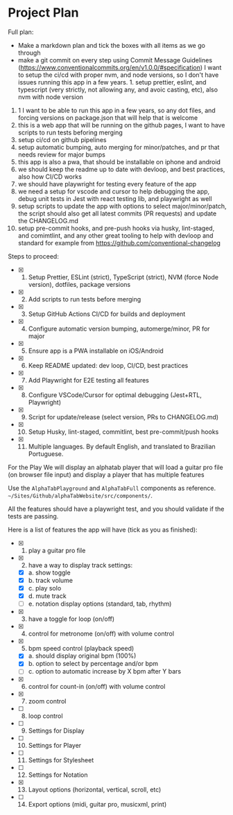 # Project Plan
Full plan:

* Make a markdown plan and tick the boxes with all items as we go through
* make a git commit on every step using Commit Message Guidelines (https://www.conventionalcommits.org/en/v1.0.0/#specification)
I want to setup the ci/cd with proper nvm, and node versions, so I don't have issues running this app in a few years. 1. setup prettier, eslint, and typescript (very strictly, not allowing any, and avoic casting, etc), also nvm with node version
1. 1 I want to be able to run this app in a few years, so any dot files, and forcing versions on package.json that will help that is welcome
2. this is a web app that will be running on the github pages, I want to have scripts to run tests beforing merging
3. setup ci/cd on github pipelines
4. setup automatic bumping, auto merging for minor/patches, and pr that needs review for major bumps
5. this app is also a pwa, that should be installable on iphone and android
6. we should keep the readme up to date with devloop, and best practices, also how CI/CD works
7. we should have playwright for testing every feature of the app
8. we need a setup for vscode and cursor to help debugging the app, debug unit tests in Jest with react testing lib, and playwright as well
9. setup scripts to update the app with options to select major/minor/patch, the script should also get all latest commits (PR requests) and update the CHANGELOG.md
10. setup pre-commit hooks, and pre-push hooks via husky, lint-staged, and comimtlint, and any other great tooling to help with devloop and standard for example from https://github.com/conventional-changelog


Steps to proceed:
- [x] 1. Setup Prettier, ESLint (strict), TypeScript (strict), NVM (force Node version), dotfiles, package versions
- [x] 2. Add scripts to run tests before merging
- [x] 3. Setup GitHub Actions CI/CD for builds and deployment
- [x] 4. Configure automatic version bumping, automerge/minor, PR for major
- [x] 5. Ensure app is a PWA installable on iOS/Android
- [x] 6. Keep README updated: dev loop, CI/CD, best practices
- [x] 7. Add Playwright for E2E testing all features
- [x] 8. Configure VSCode/Cursor for optimal debugging (Jest+RTL, Playwright)
- [x] 9. Script for update/release (select version, PRs to CHANGELOG.md)
- [x] 10. Setup Husky, lint-staged, commitlint, best pre-commit/push hooks
- [x] 11. Multiple languages. By default English, and translated to Brazilian Portuguese.

For the Play We will display an alphatab player that will load a guitar pro file (on browser file input) and display a player that has multiple features

Use the `AlphaTabPlayground` and `AlphaTabFull` components as reference. `~/Sites/Github/alphaTabWebsite/src/components/`.

All the features should have a playwright test, and you should validate if the tests are passing.

Here is a list of features the app will have (tick as you as finished):
- [x] 1. play a guitar pro file
- [x] 2. have a way to display track settings:
  - [x] a. show toggle
  - [x] b. track volume
  - [x] c. play solo
  - [x] d. mute track
  - [ ] e. notation display options (standard, tab, rhythm)
- [x] 3. have a toggle for loop (on/off)
- [x] 4. control for metronome (on/off) with volume control
- [x] 5. bpm speed control (playback speed)
  - [x] a. should display original bpm (100%)
  - [x] b. option to select by percentage and/or bpm
  - [ ] c. option to automatic increase by X bpm after Y bars
- [x] 6. control for count-in (on/off) with volume control
- [x] 7. zoom control
- [ ] 8. loop control
- [ ] 9. Settings for Display
- [ ] 10. Settings for Player
- [ ] 11. Settings for Stylesheet
- [ ] 12. Settings for Notation
- [x] 13. Layout options (horizontal, vertical, scroll, etc)
- [ ] 14. Export options (midi, guitar pro, musicxml, print)
